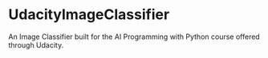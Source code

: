 # UdacityImageClassifier
An Image Classifier built for the AI Programming with Python course offered through Udacity.
